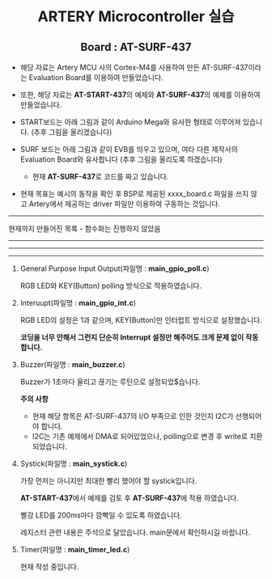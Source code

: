 <div align = "center">
  
# ARTERY Microcontroller 실습
## Board : AT-SURF-437

</div>

*  해당 자료는 Artery MCU 사의 Cortex-M4를 사용하여 만든 AT-SURF-437이라는 Evaluation Board를 이용하여 만들었습니다.

* 또한, 해당 자료는 **AT-START-437**의 예제와 **AT-SURF-437**의 예제를 이용하여 만들었습니다.

* START보드는 아래 그림과 같이 Arduino Mega와 유사한 형태로 이루어져 있습니다. (추후 그림을 올리겠습니다)

* SURF 보드는 아래 그림과 같이 EVB를 띄우고 있으며, 여타 다른 제작사의 Evaluation Board와 유사합니다 (추후 그림을 올리도록 하겠습니다)
  * 현재 **AT-SURF-437**로 코드를 짜고 있습니다.

* 현재 목표는 예시의 동작을 확인 후 BSP로 제공된 xxxx_board.c 파일을 쓰지 않고 Artery에서 제공하는 driver 파일만 이용하여 구동하는 것입니다.

***
현재까지 만들어진 목록 - 함수화는 진행하지 않았음
***
***
***
1. General Purpose Input Output(파일명 : **main_gpio_poll.c**)

    RGB LED와 KEY(Button) polling 방식으로 적용하였습니다.

2. Interuupt(파일명 : **main_gpio_int.c**)

    RGB LED의 설정은 1과 같으며, KEY(Button)만 인터럽트 방식으로 설정했습니다.

    **코딩을 너무 안해서 그런지 단순히 Interrupt 설정만 해주어도 크게 문제 없이 작동합니다.**

3. Buzzer(파일명 : **main_buzzer.c**)

   Buzzer가 1초마다 울리고 끊기는 루틴으로 설정되었$습니다.

    **주의 사항**
    * 현재 해당 항목은 AT-SURF-437의 I/O 부족으로 인한 것인지 I2C가 선행되어야 합니다.
    * I2C는 기존 예제에서 DMA로 되어있었으나, polling으로 변경 후 write로 치환 되었습니다.

4. Systick(파일명 : **main_systick.c**)

   가장 먼저는 아니지만 최대한 빨리 했어야 할 systick입니다.

   **AT-START-437**에서 예제를 검토 후 **AT-SURF-437**에 적용 하였습니다.

   빨강 LED를 200ms마다 깜빡일 수 있도록 하였습니다.

   레지스터 관련 내용은 주석으로 달았습니다. main문에서 확인하시길 바랍니다.

6. Timer(파일명 : **main_timer_led.c**)

    현재 작성 중입니다. 

  
   

